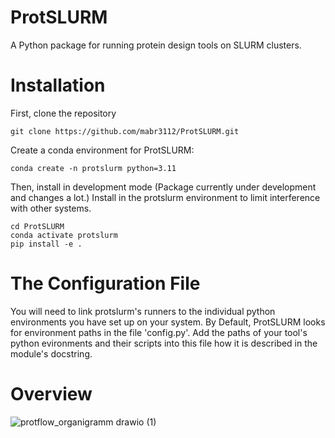 # ProtSLURM
A Python package for running protein design tools on SLURM clusters.

# Installation
First, clone the repository

```
git clone https://github.com/mabr3112/ProtSLURM.git
```

Create a conda environment for ProtSLURM:

```
conda create -n protslurm python=3.11
```

Then, install in development mode (Package currently under development and changes a lot.)
Install in the protslurm environment to limit interference with other systems.

```
cd ProtSLURM
conda activate protslurm
pip install -e .
```

# The Configuration File
You will need to link protslurm's runners to the individual python environments you have set up on your system.
By Default, ProtSLURM looks for environment paths in the file 'config.py'.
Add the paths of your tool's python evironments and their scripts into this file how it is described in the module's docstring.

# Overview
![protflow_organigramm drawio (1)](https://github.com/TecnomaLaser/ProtSLURM/assets/45593003/3842712a-2399-4e3c-9c90-1525ad6b6690)

